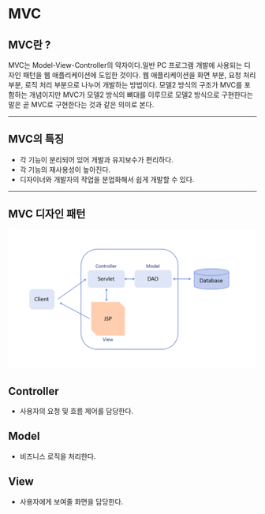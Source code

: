 # MVC

## MVC란 ?
MVC는 Model-View-Controller의 약자이다.일반 PC 프로그램 개발에 사용되는 디자인 패턴을 웹 애플리케이션에 도입한 것이다. 웹 애플리케이션을 화면 부분, 요청 처리 부분, 로직 처리 부분으로 나누어 개발하는 방법이다. 모델2 방식의 구조가 MVC를 포함하는 개념이지만 MVC가 모델2 방식의 뼈대를 이루므로 모델2 방식으로 구현한다는 말은 곧 MVC로 구현한다는 것과 같은 의미로 본다.

---
## MVC의 특징
- 각 기능이 분리되어 있어 개발과 유지보수가 편리하다.
- 각 기능의 재사용성이 높아진다.
- 디자이너와 개발자의 작업을 분업화해서 쉽게 개발할 수 있다.

---
## MVC 디자인 패턴
![mvc](mvc.png)

## Controller
- 사용자의 요청 및 흐름 제어를 담당한다. 

## Model
- 비즈니스 로직을 처리한다.

## View
- 사용자에게 보여줄 화면을 담당한다.

